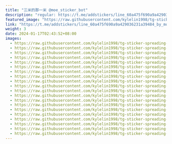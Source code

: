```yaml
---
title: "三米的那一米 @moe_sticker_bot"
description: "regular: https://t.me/addstickers/line_60a475f690a9a429036231a39484_by_moe_sticker_bot"
featured_image: "https://raw.githubusercontent.com/kylelin1998/tg-sticker-spreading-worldwide-images/main/img/a6c98201-ff86-4ef3-9fd3-29c2b3f88cfb.jpg"
link: "https://t.me/addstickers/line_60a475f690a9a429036231a39484_by_moe_sticker_bot"
weight: 3
date: 2024-01-17T02:43:52+08:00
images:
  - https://raw.githubusercontent.com/kylelin1998/tg-sticker-spreading-worldwide-images/main/img/a6c98201-ff86-4ef3-9fd3-29c2b3f88cfb.jpg
  - https://raw.githubusercontent.com/kylelin1998/tg-sticker-spreading-worldwide-images/main/img/62175e93-9f44-41ba-8779-73ede68f0784.jpg
  - https://raw.githubusercontent.com/kylelin1998/tg-sticker-spreading-worldwide-images/main/img/4bea255f-7209-4490-9eed-d5a856477438.jpg
  - https://raw.githubusercontent.com/kylelin1998/tg-sticker-spreading-worldwide-images/main/img/d761b76a-3e08-40da-93cc-e1480d30f325.jpg
  - https://raw.githubusercontent.com/kylelin1998/tg-sticker-spreading-worldwide-images/main/img/2cb8b2d9-f978-4b64-b6b3-0858b7b6ff3b.jpg
  - https://raw.githubusercontent.com/kylelin1998/tg-sticker-spreading-worldwide-images/main/img/610a8bfe-03c6-4aaa-8fff-f14a839b4ded.jpg
  - https://raw.githubusercontent.com/kylelin1998/tg-sticker-spreading-worldwide-images/main/img/b93e920c-33f2-4588-a4ed-c9676fb092f6.jpg
  - https://raw.githubusercontent.com/kylelin1998/tg-sticker-spreading-worldwide-images/main/img/972f1ab2-cf05-47cf-9d11-4e7ca87b5fa0.jpg
  - https://raw.githubusercontent.com/kylelin1998/tg-sticker-spreading-worldwide-images/main/img/f2e65622-e46b-444f-8e9b-0e5cada56692.jpg
  - https://raw.githubusercontent.com/kylelin1998/tg-sticker-spreading-worldwide-images/main/img/45d6ab2c-0b9d-49a5-833d-ef30ae2b9cfb.jpg
  - https://raw.githubusercontent.com/kylelin1998/tg-sticker-spreading-worldwide-images/main/img/2ed4d740-a454-4f74-95aa-c46adf5968d6.jpg
  - https://raw.githubusercontent.com/kylelin1998/tg-sticker-spreading-worldwide-images/main/img/1dae7507-96d9-4473-ae5a-af87ac95f63b.jpg
  - https://raw.githubusercontent.com/kylelin1998/tg-sticker-spreading-worldwide-images/main/img/c90fd27f-9158-434a-b743-a84e9f80c26c.jpg
  - https://raw.githubusercontent.com/kylelin1998/tg-sticker-spreading-worldwide-images/main/img/6a19b064-34d8-42c1-bc07-42617dc577d0.jpg
  - https://raw.githubusercontent.com/kylelin1998/tg-sticker-spreading-worldwide-images/main/img/fc571156-5b2f-416d-b947-799e4e3bef39.jpg
  - https://raw.githubusercontent.com/kylelin1998/tg-sticker-spreading-worldwide-images/main/img/49fd0407-c78b-4c56-bd7a-22ddd531815d.jpg
  - https://raw.githubusercontent.com/kylelin1998/tg-sticker-spreading-worldwide-images/main/img/368d167f-0380-4b19-8f06-d7c11fea4ce2.jpg
  - https://raw.githubusercontent.com/kylelin1998/tg-sticker-spreading-worldwide-images/main/img/398c56a1-5de9-4a39-b362-789cc5b0d600.jpg
  - https://raw.githubusercontent.com/kylelin1998/tg-sticker-spreading-worldwide-images/main/img/aa76d091-44be-4115-beed-918e71873ffe.jpg
  - https://raw.githubusercontent.com/kylelin1998/tg-sticker-spreading-worldwide-images/main/img/3239f9ce-12e7-4650-a832-792656e60127.jpg
---
```

